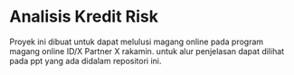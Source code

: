  # **Analisis Kredit Risk**

Proyek ini dibuat untuk dapat melulusi magang online pada program magang online ID/X Partner X rakamin. untuk alur penjelasan dapat dilihat pada ppt yang ada didalam repositori ini.
